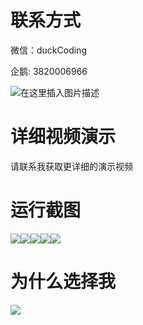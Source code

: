 # 联系方式

微信：duckCoding

企鹅: 3820006966

![在这里插入图片描述](http://upload.cxycsx.vip/91ab4bcb4f2c4c6db86365bb6d6e9c62.jpeg)

# 详细视频演示

请联系我获取更详细的演示视频

# 运行截图

![](http://www.bysj52.com/uploadfile/ueditor/image/202306/%E6%AF%95%E8%AE%BEssm365%E6%99%BA%E8%83%BD%E4%BB%93%E5%82%A8%E7%B3%BB%E7%BB%9F%E7%A0%94%E7%A9%B6%E4%B8%8E%E8%AE%BE%E8%AE%A1%E6%AF%95%E4%B8%9A%E8%AE%BE%E8%AE%A1/5.png)![](http://www.bysj52.com/uploadfile/ueditor/image/202306/%E6%AF%95%E8%AE%BEssm365%E6%99%BA%E8%83%BD%E4%BB%93%E5%82%A8%E7%B3%BB%E7%BB%9F%E7%A0%94%E7%A9%B6%E4%B8%8E%E8%AE%BE%E8%AE%A1%E6%AF%95%E4%B8%9A%E8%AE%BE%E8%AE%A1/1.png)![](http://www.bysj52.com/uploadfile/ueditor/image/202306/%E6%AF%95%E8%AE%BEssm365%E6%99%BA%E8%83%BD%E4%BB%93%E5%82%A8%E7%B3%BB%E7%BB%9F%E7%A0%94%E7%A9%B6%E4%B8%8E%E8%AE%BE%E8%AE%A1%E6%AF%95%E4%B8%9A%E8%AE%BE%E8%AE%A1/4.png)![](http://www.bysj52.com/uploadfile/ueditor/image/202306/%E6%AF%95%E8%AE%BEssm365%E6%99%BA%E8%83%BD%E4%BB%93%E5%82%A8%E7%B3%BB%E7%BB%9F%E7%A0%94%E7%A9%B6%E4%B8%8E%E8%AE%BE%E8%AE%A1%E6%AF%95%E4%B8%9A%E8%AE%BE%E8%AE%A1/3.png)![](http://www.bysj52.com/uploadfile/ueditor/image/202306/%E6%AF%95%E8%AE%BEssm365%E6%99%BA%E8%83%BD%E4%BB%93%E5%82%A8%E7%B3%BB%E7%BB%9F%E7%A0%94%E7%A9%B6%E4%B8%8E%E8%AE%BE%E8%AE%A1%E6%AF%95%E4%B8%9A%E8%AE%BE%E8%AE%A1/2.png)

# 为什么选择我

![](http://upload.cxycsx.vip/%E7%A8%8B%E5%BA%8F%E8%AE%BE%E8%AE%A1.png)


